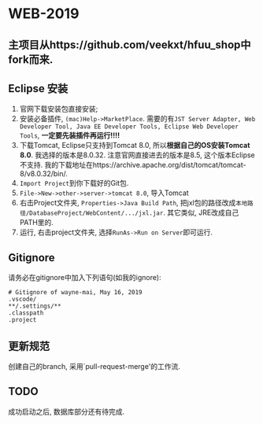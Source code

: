 # WEB-2019
## 主项目从https://github.com/veekxt/hfuu_shop中fork而来.
## Eclipse 安装
1. 官网下载安装包直接安装;
2. 安装必备插件, `(mac)Help->MarketPlace`. 需要的有`JST Server Adapter, Web Developer Tool, Java EE Developer Tools, Eclipse Web Developer Tools`, **一定要先装插件再运行!!!!**
3. 下载Tomcat, Eclipse只支持到Tomcat 8.0, 所以**根据自己的OS安装Tomcat 8.0**. 我选择的版本是8.0.32. 注意官网直接进去的版本是8.5, 这个版本Eclipse不支持. 我的下载地址在https://archive.apache.org/dist/tomcat/tomcat-8/v8.0.32/bin/.
4. `Import Project`到你下载好的Git包.
5. `File->New->other->server->tomcat 8.0`, 导入Tomcat
6. 右击Project文件夹, `Properties->Java Build Path`, 把jxl包的路径改成`本地路径/DatabaseProject/WebContent/.../jxl.jar`. 其它类似, JRE改成自己PATH里的.
7. 运行, 右击project文件夹, 选择`RunAs->Run on Server`即可运行.

## Gitignore 
请务必在gitignore中加入下列语句(如我的ignore):
```
# Gitignore of wayne-mai, May 16, 2019
.vscode/
**/.settings/**
.classpath
.project
```
## 更新规范
创建自己的branch, 采用`pull-request-merge'的工作流.

## TODO
成功启动之后, 数据库部分还有待完成.
